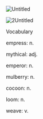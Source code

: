 ![Untitled](https://github.com/jeuneseven/ReadingNotes/assets/8426758/df2fa79e-b4ce-4720-baf3-ea6fb42ecbbc)

![2Untitled](https://github.com/jeuneseven/ReadingNotes/assets/8426758/7c8388eb-ec89-40b4-8bf0-51dea2aa5d4b)

Vocabulary

empress: n. 

mythical: adj. 

emperor: n. 

mulberry: n. 

cocoon: n. 

loom: n. 

weave: v.
